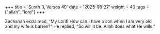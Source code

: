 +++
title = 'Surah 3, Verses 40'
date = '2025-08-27'
weight = 40
tags = ["allah", "lord"]
+++

Zachariah exclaimed, “My Lord! How can I have a son when I am very old and my wife is barren?” He replied, “So will it be. Allah does what He wills.”